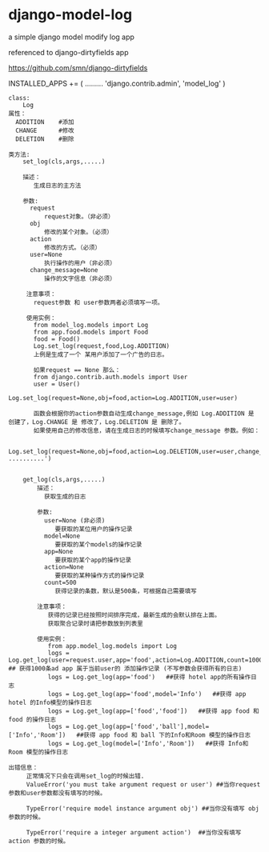 django-model-log
================

a simple django model modify log app

referenced to django-dirtyfields app

https://github.com/smn/django-dirtyfields

INSTALLED_APPS += (
    .........
    'django.contrib.admin',
    'model_log'
)


    class:
        Log
    属性：
      ADDITION    #添加
      CHANGE      #修改
      DELETION    #删除

    类方法: 
        set_log(cls,args,.....)

        描述：
           生成日志的主方法

        参数: 
          request 
              request对象。（非必须）
          obj
              修改的某个对象。（必须）
          action
              修改的方式。（必须）
          user=None
              执行操作的用户（非必须）
          change_message=None
              操作的文字信息（非必须）

         注意事项：
           request参数 和 user参数两者必须填写一项。

         使用实例：
           from model_log.models import Log
           from app.food.models import Food
           food = Food()
           Log.set_log(request,food,Log.ADDITION)
           上例是生成了一个 某用户添加了一个广告的日志。

           如果request == None 那么：
           from django.contrib.auth.models import User
           user = User()          
           Log.set_log(request=None,obj=food,action=Log.ADDITION,user=user)

           函数会根据你的action参数自动生成change_message,例如 Log.ADDITION 是 创建了，Log.CHANGE 是 修改了，Log.DELETION 是 删除了。
           如果使用自己的修改信息，请在生成日志的时候填写change_message 参数。例如：

           Log.set_log(request=None,obj=food,action=Log.DELETION,user=user,change_message='balallalala ..........')


        get_log(cls,args,.....)
            描述：
              获取生成的日志

            参数: 
              user=None (非必须)
                 要获取的某位用户的操作记录
              model=None
                 要获取的某个models的操作记录
              app=None
                 要获取的某个app的操作记录
              action=None
                 要获取的某种操作方式的操作记录
              count=500 
                 获得记录的条数，默认是500条，可根据自己需要填写
            
            注意事项：
               获得的记录已经按照时间排序完成，最新生成的会默认排在上面。
               获取聚合记录时请把参数放到列表里
            
            使用实例：
               from app.model_log.models import Log
               logs = Log.get_log(user=request.user,app='food',action=Log.ADDITION,count=1000)    ## 获得1000条ad app 属于当前user的 添加操作记录 (不写参数会获得所有的日志)
               logs = Log.get_log(app='food')   ##获得 hotel app的所有操作日志
               logs = Log.get_log(app='food',model='Info')   ##获得 app hotel 的Info模型的操作日志
               logs = Log.get_log(app=['food','food'])   ##获得 app food 和 food 的操作日志
               logs = Log.get_log(app=['food','ball'],model=['Info','Room'])   ##获得 app food 和 ball 下的Info和Room 模型的操作日志
               logs = Log.get_log(model=['Info','Room'])   ##获得 Info和Room 模型的操作日志

    出错信息：
         正常情况下只会在调用set_log的时候出错.
         ValueError('you must take argument request or user') ##当你request参数和user参数都没有填写的时候。
         
         TypeError('require model instance argument obj') ##当你没有填写 obj参数的时候。

         TypeError('require a integer argument action')  ##当你没有填写action 参数的时候。